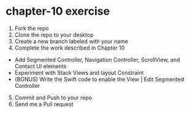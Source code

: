 # chapter-10 exercise
 1. Fork the repo
 2. Clone the repo to your desktop
 3. Create a new branch labeled with your name
 4. Complete the work described in Chapter 10
  - Add Segmented Controller, Navigation Controller, ScrollView, and Contact UI elements
  - Experiment with Stack Views and layout Constraint
  - (BONUS) Write the Swift code to enable the View | Edit Segmented Controller
 5. Commit and Push to your repo
 6. Send me a Pull request
